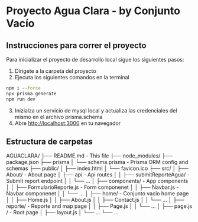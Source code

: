 # Proyecto Agua Clara - by Conjunto Vacío

## Instrucciones para correr el proyecto

Para inicializar el proyecto de desarrollo local sigue los siguientes pasos:

1. Dirigete a la carpeta del proyecto
2. Ejecuta los siguientes comandos en la terminal
```bash
npm i --force
npx prisma generate
npm run dev
```
3. Inizialza un servicio de mysql local y actualiza las credenciales del mismo en el archivo prisma.schema
4. Abre [http://localhost:3000](http://localhost:3000) en tu navegador

## Estructura de carpetas
AGUACLARA/
  ├── README.md - This file
  ├── node_modules/
  ├── package.json
  ├── prisma 
  │   └── schema.prisma - Prisma ORM config and schemas
  ├── public/
  │   ├── index.html
  │   └── favicon.ico
  ├── src/
  │   ├── About/ - About page
  │   ├── api - Api routes
  │   │   ├── submitReporteAgua/ - Submit report endpoint
  │   │   └── ...
  │   ├── components/ - App components
  │   │   ├── FormularioReporte.js - Form componenet
  │   │   ├── Navbar.js - Navbar componenet
  │   │   └── ...
  │   ├── home/ - Conjunto vacio home page
  │   │   ├── Home.js
  │   │   ├── About.js
  │   │   ├── Contact.js
  │   │   └── ...
  │   ├── reporte/ - Reporte and map page
  │   │   ├── Page.js
  │   │   └── ...
  │   ├── page.js / - Root page
  │   ├── layout.js
  │   └── ...
  └── ...